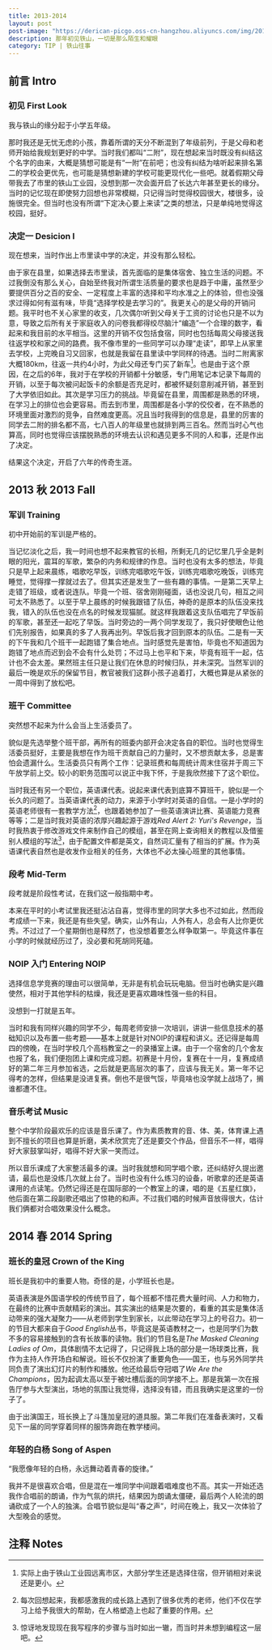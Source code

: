 ```yaml
---
title: 2013-2014
layout: post
post-image: "https://derican-picgo.oss-cn-hangzhou.aliyuncs.com/img/2013-08-24%2018.53.38.jpg"
description: 那年初见铁山，一切是那么陌生和耀眼
category: TIP | 铁山往事
---
```


## 前言 Intro

### 初见 First Look

我与铁山的缘分起于小学五年级。

那时我还是无忧无虑的小孩，靠着所谓的天分不断混到了年级前列，于是父母和老师开始给我规划更好的中学。当时我们都叫“二附”，现在想起来当时既没有纠结这个名字的由来，大概是猜想可能是有“一附”在前吧；也没有纠结为啥听起来排名第二的学校会更优先，也可能是猜想新建的学校可能更现代化一些吧。就着假期父母带我去了市里的铁山工业园，没想到那一次会面开启了长达六年甚至更长的缘分。当时的记忆现在即使努力回想也非常模糊，只记得当时觉得校园很大，楼很多，设施很完全。但当时也没有所谓“下定决心要上来读”之类的想法，只是单纯地觉得这校园，挺好。

### 决定一 Desicion I

现在想来，当时作出上市里读中学的决定，并没有那么轻松。

由于家在县里，如果选择去市里读，首先面临的是集体宿舍、独立生活的问题。不过我倒没有那么关心，自始至终我对所谓生活质量的要求也是趋于中庸，虽然至少要提供百分之百的安全、一定程度上丰富的选择和平均水准之上的体验，但也没强求过得如何有滋有味，毕竟“选择学校是去学习的”。我更关心的是父母的开销问题。我平时也不关心家里的收支，几次偶尔听到父母关于工资的讨论也只是不以为意，导致之后所有关于家庭收入的问卷我都得绞尽脑汁“编造”一个合理的数字，看起来和我目前的水平相当。这里的开销不仅包括食宿，同时也包括每周父母接送我往返学校和家之间的路费。我不像市里的一些同学可以办理“走读”，即早上从家里去学校，上完晚自习又回家，也就是我留在县里读中学同样的待遇。当时二附离家大概180km，往返一共约4小时，为此父母还专门买了新车[^1]。也是由于这个原因，在之后的6年，我对于在学校的开销都十分敏感，专门用笔记本记录下每周的开销，以至于每次被问起饭卡的余额是否充足时，都被怀疑刻意削减开销，甚至到了大学依旧如此。其次是学习压力的挑战。毕竟留在县里，周围都是熟悉的环境，在学习上的排位也会更容易。而去到市里，周围都是各小学的佼佼者，在不熟悉的环境里面对激烈的竞争，自然难度更高。况且当时我得到的信息是，县里的厉害的同学去二附的排名都不高，七八百人的年级里也就排到两三百名。然而当时心气也算高，同时也觉得应该摆脱熟悉的环境去认识和遇见更多不同的人和事，还是作出了决定。

结果这个决定，开启了六年的传奇生涯。

[^1]: 实际上由于铁山工业园远离市区，大部分学生还是选择住宿，但开销相对来说还是更小。

## 2013 秋 2013 Fall

### 军训 Training

初中开始前的军训是严格的。

当记忆淡化之后，我一时间也想不起来教官的长相，所剩无几的记忆里几乎全是刺眼的阳光，震耳的军歌，繁杂的内务和规律的作息。当时也没有太多的想法，毕竟只是早上起来晨练，唱歌吃早饭，训练完唱歌吃午饭，训练完唱歌吃晚饭，训练完睡觉，觉得撑一撑就过去了。但其实还是发生了一些有趣的事情。一是第二天早上走错了班级，或者说连队。毕竟一个班、宿舍刚刚碰面，话也没说几句，相互之间可太不熟悉了。以至于早上晨练的时候我跟错了队伍，神奇的是原本的队伍没来找我，错入的队伍也没在点名的时候发现猫腻。就这样我跟着这支队伍唱完了早饭前的军歌，甚至还一起吃了早饭。当时旁边的一两个同学发现了，我只好使眼色让他们先别报告，如果真的多了人我再出列。早饭后我才回到原本的队伍。二是有一天的下午我和几个班干一起跑错了集合地点。当时感觉先是害怕，毕竟也不知道因为跑错了地点而迟到会不会有什么处罚；不过马上也平和下来，毕竟有班干一起，估计也不会太差。果然班主任只是让我们在休息的时候归队，并未深究。当然军训的最后一晚是欢乐的保留节目，教官被我们这群小孩子追着打，大概也算是从紧张的一周中得到了放松吧。

### 班干 Committee

突然想不起来为什么会当上生活委员了。

貌似是先选举整个班干部，再所有的班委内部开会决定各自的职位。当时也觉得生活委员挺好，主要是我想在作为班干贡献自己的力量时，又不想贡献太多，总是害怕会遗漏什么。生活委员只有两个工作：记录班费和每周统计周末住宿并于周三下午放学前上交。较小的职务范围可以说正中我下怀，于是我欣然接下了这个职位。

当时我还有另一个职位，英语课代表。说起来课代表到底算不算班干，貌似是一个长久的问题了。当英语课代表的动力，来源于小学时对英语的自信。一是小学时的英语老师很有一套教学方法[^2]，也跟着她参加了一些英语演讲比赛、英语能力竞赛等等；二是当时我对英语的浓厚兴趣起源于游戏*Red Alert 2: Yuri's Revenge*，当时我热衷于修改游戏文件来制作自己的模组，甚至在网上查询相关的教程以及借鉴别人模组的写法[^3]，由于配置文件都是英文，自然词汇量有了相当的扩展。作为英语课代表自然也是收发作业相关的任务，大体也不必太操心班里的其他事情。

[^2]: 每次回想起来，我都感激我的成长路上遇到了很多优秀的老师，他们不仅在学习上给予我很大的帮助，在人格塑造上也起了重要的作用。
[^3]: 惊讶地发现现在我写程序的步骤与当时如出一辙，而当时并未想到编程这一层吧。

### 段考 Mid-Term

段考就是阶段性考试，在我们这一般指期中考。

本来在平时的小考试里我还挺沾沾自喜，觉得市里的同学大多也不过如此，然而段考成绩一下来，我还是有些失望。确实，山外有山，人外有人，总会有人比你更优秀。不过过了一个星期倒也是释然了，也没想着要怎么样争取第一。毕竟这件事在小学的时候就经历过了，没必要和死胡同死磕。

### NOIP 入门 Entering NOIP

选择信息学竞赛的理由可以很简单，无非是有机会玩玩电脑。但当时也确实是兴趣使然，相对于其他学科的枯燥，我还是更喜欢趣味性强一些的科目。

没想到一打就是五年。

当时和我有同样兴趣的同学不少，每周老师安排一次培训，讲讲一些信息技术的基础知识以及布置一些考题——基本上就是针对NOIP的课程和讲义。还记得是每周四的傍晚，在当时学校几个高档教室之一的录播室上课。由于一个宿舍的几个舍友也报了名，我们便抱团上课和完成习题。初赛是十月份，复赛在十一月，复赛成绩好的第二年三月参加省选，之后就是更高层次的事了，应该与我无关。第一年不记得考的怎样，但结果是没进复赛。倒也不是很气馁，毕竟啥也没学就上战场了，搁谁都遭不住。

### 音乐考试 Music

整个中学阶段最欢乐的应该是音乐课了。作为素质教育的音、体、美，体育课上遇到不擅长的项目也算是折磨，美术欣赏完了还是要交个作品，但音乐不一样，唱得好大家鼓掌叫好，唱得不好大家一笑而过。

所以音乐课成了大家整活最多的课。当时我就想和同学唱个歌，还纠结好久提出邀请，最后也是没练几次就上台了。当时也没有什么练习的设备，听歌拿的还是英语课用的点读笔。仍然记得还是在国际部的一个教室上的课，唱的是《五星红旗》，他后面在第二段副歌还唱出了惊艳的和声。不过我们唱的时候声音放得很大，估计我们俩都对合唱效果没什么概念。

## 2014 春 2014 Spring

### 班长的皇冠 Crown of the King

班长是我初中的重要人物。奇怪的是，小学班长也是。

英语表演是外国语学校的传统节目了，每个班都不惜花费大量时间、人力和物力，在最终的比赛中贡献精彩的演出。其实演出的结果是次要的，看重的其实是集体活动带来的强大凝聚力——从老师到学生到家长，以此带动在学习上的号召力。初一的节目大都来自于*Good English*丛书，毕竟这是英语教材之一，也是同学们为数不多的容易接触到的含有长故事的读物。我们的节目名是*The Masked Cleaning Ladies of Om*，具体剧情不太记得了，只记得我上场的部分是一场球类比赛，我作为主持人作开场白和解说。班长不仅扮演了重要角色——国王，也与另外同学共同负责了演出幻灯片的制作和播放。他还给最后夺冠唱了*We Are the Champions*，因为起调太高以至于被吐槽后面的同学接不上。那是我第一次在报告厅参与大型演出，场地的氛围让我觉得，选择没有错，而且我确实是这里的一份子了。

由于出演国王，班长换上了斗篷加皇冠的道具服。第二年我们在准备表演时，又看见下一届的同学穿着同样的服饰奔跑在教学楼间。

### 年轻的白杨 Song of Aspen

“我愿像年轻的白杨，永远舞动着青春的旋律。”

我并不是很喜欢合唱，但是混在一堆同学中间跟着唱难度也不高。其实一开始还选我作合唱前的朗诵，作为气氛的烘托，结果因为朗诵太僵硬，最后两个人轮流的朗诵砍成了一个人的独演。合唱节貌似是叫“春之声”，时间在晚上，我又一次体验了大型晚会的感觉。

## 注释 Notes